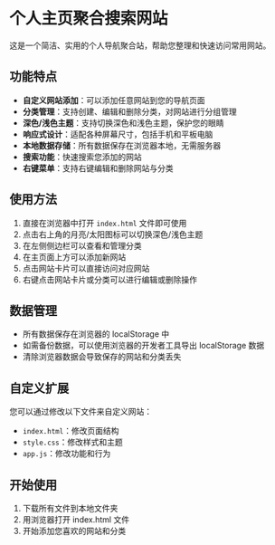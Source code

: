 # 个人主页聚合搜索网站

这是一个简洁、实用的个人导航聚合站，帮助您整理和快速访问常用网站。

## 功能特点

- **自定义网站添加**：可以添加任意网站到您的导航页面
- **分类管理**：支持创建、编辑和删除分类，对网站进行分组管理
- **深色/浅色主题**：支持切换深色和浅色主题，保护您的眼睛
- **响应式设计**：适配各种屏幕尺寸，包括手机和平板电脑
- **本地数据存储**：所有数据保存在浏览器本地，无需服务器
- **搜索功能**：快速搜索您添加的网站
- **右键菜单**：支持右键编辑和删除网站与分类

## 使用方法

1. 直接在浏览器中打开 `index.html` 文件即可使用
2. 点击右上角的月亮/太阳图标可以切换深色/浅色主题
3. 在左侧侧边栏可以查看和管理分类
4. 在主页面上方可以添加新网站
5. 点击网站卡片可以直接访问对应网站
6. 右键点击网站卡片或分类可以进行编辑或删除操作

## 数据管理

- 所有数据保存在浏览器的 localStorage 中
- 如需备份数据，可以使用浏览器的开发者工具导出 localStorage 数据
- 清除浏览器数据会导致保存的网站和分类丢失

## 自定义扩展

您可以通过修改以下文件来自定义网站：

- `index.html`：修改页面结构
- `style.css`：修改样式和主题
- `app.js`：修改功能和行为

## 开始使用

1. 下载所有文件到本地文件夹
2. 用浏览器打开 index.html 文件
3. 开始添加您喜欢的网站和分类